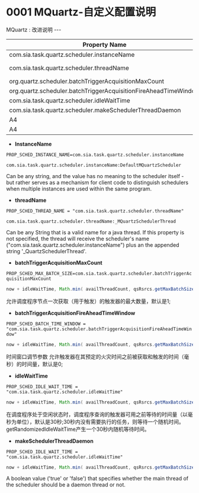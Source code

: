 0001 MQuartz-自定义配置说明
===

MQuartz : 改进说明 ---   

| Property Name | Required | Type | Default Value |
|---|---|---|---|
| com.sia.task.quartz.scheduler.instanceName | No | String | DefaultMQuartzScheduler |
| com.sia.task.quartz.scheduler.threadName | No | String | _MQuartzSchedulerThread_Worker-N |
| org.quartz.scheduler.batchTriggerAcquisitionMaxCount | No | Int | 1 |
| org.quartz.scheduler.batchTriggerAcquisitionFireAheadTimeWindow | No | Int | 0 |
| com.sia.task.quartz.scheduler.idleWaitTime | No | int | 30s |
| com.sia.task.quartz.scheduler.makeSchedulerThreadDaemon | No | boolean | false |
| A4 | B4 | C4 | D4 |
| A4 | B4 | C4 | D4 |


* **InstanceName**

`PROP_SCHED_INSTANCE_NAME=com.sia.task.quartz.scheduler.instanceName`   

```properties 
com.sia.task.quartz.scheduler.instanceName:DefaultMQuartzScheduler 
```
Can be any string, and the value has no meaning to the scheduler itself - but rather serves as a mechanism for client code to distinguish schedulers when multiple instances are used within the same program.


* **threadName**

`PROP_SCHED_THREAD_NAME = "com.sia.task.quartz.scheduler.threadName"`   

```properties 
com.sia.task.quartz.scheduler.threadName:_MQuartzSchedulerThread
```
Can be any String that is a valid name for a java thread. If this property is not specified, the thread will receive the scheduler's name ("com.sia.task.quartz.scheduler.instanceName") plus an the appended string '_QuartzSchedulerThread'.

* **batchTriggerAcquisitionMaxCount**   

`PROP_SCHED_MAX_BATCH_SIZE=com.sia.task.quartz.scheduler.batchTriggerAcquisitionMaxCount`  

 ```java triggers = qsRsrcs.getJobStore().acquireNextTriggers(
 now + idleWaitTime, Math.min( availThreadCount, qsRsrcs.getMaxBatchSize()), qsRsrcs.getBatchTimeWindow());  
 ```   

允许调度程序节点一次获取（用于触发）的触发器的最大数量，默认是1;

* **batchTriggerAcquisitionFireAheadTimeWindow**   

`PROP_SCHED_BATCH_TIME_WINDOW = "com.sia.task.quartz.scheduler.batchTriggerAcquisitionFireAheadTimeWindow"`  

 ```java triggers = qsRsrcs.getJobStore().acquireNextTriggers(
 now + idleWaitTime, Math.min( availThreadCount, qsRsrcs.getMaxBatchSize()), qsRsrcs.getBatchTimeWindow());  
 ```   
时间窗口调节参数 允许触发器在其预定的火灾时间之前被获取和触发的时间（毫秒）的时间量，默认是0;

* **idleWaitTime**   

`PROP_SCHED_IDLE_WAIT_TIME = "com.sia.task.quartz.scheduler.idleWaitTime"`  

 ```java triggers = qsRsrcs.getJobStore().acquireNextTriggers(
 now + idleWaitTime, Math.min( availThreadCount, qsRsrcs.getMaxBatchSize()), qsRsrcs.getBatchTimeWindow());  
 ```   
在调度程序处于空闲状态时，调度程序查询的触发器可用之前等待的时间量（以毫秒为单位），默认是30秒;30秒内没有需要执行的任务，则等待一个随机时间。getRandomizedIdleWaitTime产生一个30秒内随机等待时间。

* **makeSchedulerThreadDaemon**   

`PROP_SCHED_IDLE_WAIT_TIME = "com.sia.task.quartz.scheduler.idleWaitTime"`  

 ```java triggers = qsRsrcs.getJobStore().acquireNextTriggers(
 now + idleWaitTime, Math.min( availThreadCount, qsRsrcs.getMaxBatchSize()), qsRsrcs.getBatchTimeWindow());  
 ```   
A boolean value ('true' or 'false') that specifies whether the main thread of the scheduler should be a daemon thread or not.
